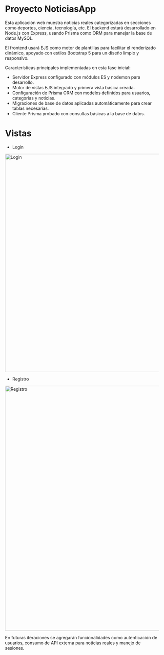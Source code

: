 # Proyecto NoticiasApp

Esta aplicación web muestra noticias reales categorizadas en secciones como deportes, ciencia, tecnología, etc. 
El backend estará desarrollado en Node.js con Express, usando Prisma como ORM para manejar la base de datos MySQL.

El frontend usará EJS como motor de plantillas para facilitar el renderizado dinámico, apoyado con estilos Bootstrap 5 para un diseño limpio y responsivo.

Características principales implementadas en esta fase inicial:
- Servidor Express configurado con módulos ES y nodemon para desarrollo.
- Motor de vistas EJS integrado y primera vista básica creada.
- Configuración de Prisma ORM con modelos definidos para usuarios, categorías y noticias.
- Migraciones de base de datos aplicadas automáticamente para crear tablas necesarias.
- Cliente Prisma probado con consultas básicas a la base de datos.

# Vistas

- Login
<img width="822" height="712" alt="Login" src="https://github.com/user-attachments/assets/f7c1aa5c-9d5c-42be-8b89-0724ce1bc5e4" />

- Registro
<img width="799" height="799" alt="Registro" src="https://github.com/user-attachments/assets/671e899d-04da-4dc5-b308-3285d04326ed" />


En futuras iteraciones se agregarán funcionalidades como autenticación de usuarios, consumo de API externa para noticias reales y manejo de sesiones.
